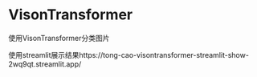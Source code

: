 # VisonTransformer
使用VisonTransformer分类图片

使用streamlit展示结果https://tong-cao-visontransformer-streamlit-show-2wq9qt.streamlit.app/
